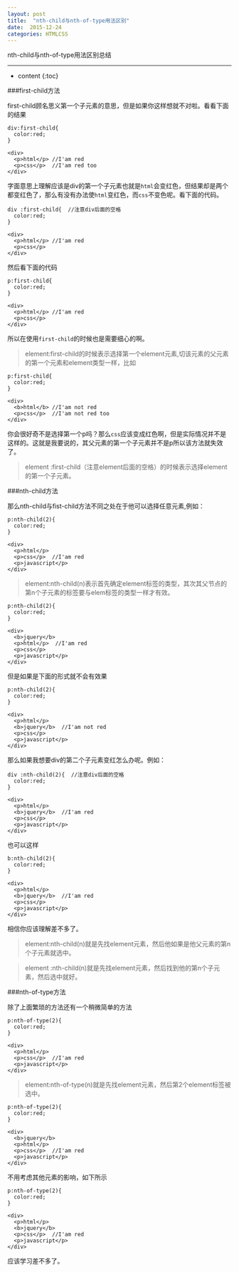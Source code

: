 ```yaml
---
layout: post
title:  "nth-child与nth-of-type用法区别"
date:  2015-12-24
categories: HTMLCSS
---
```


nth-child与nth-of-type用法区别总结

---

* content
{:toc}

###first-child方法

first-child顾名思义第一个子元素的意思，但是如果你这样想就不对啦。看看下面的结果

	div:first-child{
	  color:red;
	}

	<div>
	  <p>html</p> //I'am red
	  <p>css</p>  //I'am red too
	</div>

字面意思上理解应该是div的第一个子元素也就是`html`会变红色，但结果却是两个都变红色了，那么有没有办法使`html`变红色，而`css`不变色呢。看下面的代码。

	div :first-child{  //注意div后面的空格
	  color:red;
	}

	<div>
	  <p>html</p> //I'am red
	  <p>css</p>  
	</div>

然后看下面的代码

	p:first-child{ 
	  color:red;
	}

	<div>
	  <p>html</p> //I'am red
	  <p>css</p>  
	</div>

所以在使用`first-child`的时候也是需要细心的啊。

> element:first-child的时候表示选择第一个element元素,切该元素的父元素的第一个元素和element类型一样，比如
	
	
	p:first-child{ 
	  color:red;
	}

	<div>
	  <b>html</b> //I'am not red
	  <p>css</p>  //I'am not red too
	</div>

你会很好奇不是选择第一个p吗？那么`css`应该变成红色啊，但是实际情况并不是这样的。这就是我要说的，其父元素的第一个子元素并不是p所以该方法就失效了。

> element :first-child（注意element后面的空格）的时候表示选择element的第一个子元素。


###nth-child方法

那么nth-child与fist-child方法不同之处在于他可以选择任意元素,例如：

	p:nth-child(2){
	  color:red;
	}

	<div>
	  <p>html</p>
	  <p>css</p>  //I'am red
	  <p>javascript</p>
	</div>

> element:nth-child(n)表示首先确定element标签的类型，其次其父节点的第n个子元素的标签要与elem标签的类型一样才有效。

	
	p:nth-child(2){
	  color:red;
	}

	<div>
	  <b>jquery</b>
	  <p>html</p>  //I'am red
	  <p>css</p> 
	  <p>javascript</p>
	</div>

但是如果是下面的形式就不会有效果
	
	p:nth-child(2){
	  color:red;
	}

	<div>
	  <p>html</p>  
	  <b>jquery</b>  //I'am not red
	  <p>css</p> 
	  <p>javascript</p>
	</div>

那么如果我想要div的第二个子元素变红怎么办呢。例如：

	div :nth-child(2){  //注意div后面的空格
	  color:red;
	}

	<div>
	  <p>html</p>  
	  <b>jquery</b>  //I'am red
	  <p>css</p> 
	  <p>javascript</p>
	</div>

也可以这样

	b:nth-child(2){  
	  color:red;
	}

	<div>
	  <p>html</p>  
	  <b>jquery</b>  //I'am red
	  <p>css</p> 
	  <p>javascript</p>
	</div>

相信你应该理解差不多了。

> element:nth-child(n)就是先找element元素，然后他如果是他父元素的第n个子元素就选中。

> element :nth-child(n)就是先找element元素，然后找到他的第n个子元素，然后选中就好。

###nth-of-type方法

除了上面繁琐的方法还有一个稍微简单的方法
	
	p:nth-of-type(2){
	  color:red;
	}

	<div>
	  <p>html</p>
	  <p>css</p>  //I'am red
	  <p>javascript</p>
	</div>


> element:nth-of-type(n)就是先找element元素，然后第2个element标签被选中。
	
	p:nth-of-type(2){
	  color:red;
	}

	<div>
	  <b>jquery</b>
	  <p>html</p>
	  <p>css</p>  //I'am red
	  <p>javascript</p>
	</div>

不用考虑其他元素的影响，如下所示

	p:nth-of-type(2){
	  color:red;
	}

	<div>	
	  <p>html</p>
	  <b>jquery</b>
	  <p>css</p>  //I'am red
	  <p>javascript</p>
	</div>

应该学习差不多了。




